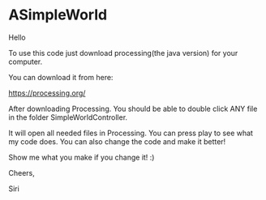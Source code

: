 # ASimpleWorld

Hello

To use this code just download processing(the java version) for your computer.

You can download it from here:

https://processing.org/

After downloading Processing. You should be able to double click ANY file in the folder 
SimpleWorldController.

It will open all needed files in Processing. You can press play to see what my code does. You can also change the code and make it better!

Show me what you make if you change it! :)

Cheers,

Siri
